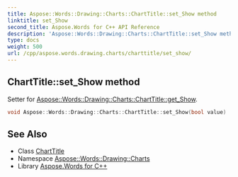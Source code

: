 ```yaml
---
title: Aspose::Words::Drawing::Charts::ChartTitle::set_Show method
linktitle: set_Show
second_title: Aspose.Words for C++ API Reference
description: 'Aspose::Words::Drawing::Charts::ChartTitle::set_Show method. Setter for Aspose::Words::Drawing::Charts::ChartTitle::get_Show in C++.'
type: docs
weight: 500
url: /cpp/aspose.words.drawing.charts/charttitle/set_show/
---
```

## ChartTitle::set_Show method


Setter for [Aspose::Words::Drawing::Charts::ChartTitle::get_Show](../get_show/).

```cpp
void Aspose::Words::Drawing::Charts::ChartTitle::set_Show(bool value)
```

## See Also

* Class [ChartTitle](../)
* Namespace [Aspose::Words::Drawing::Charts](../../)
* Library [Aspose.Words for C++](../../../)
